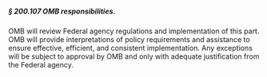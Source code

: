##### § 200.107 OMB responsibilities. #####

OMB will review Federal agency regulations and implementation of this part. OMB will provide interpretations of policy requirements and assistance to ensure effective, efficient, and consistent implementation. Any exceptions will be subject to approval by OMB and only with adequate justification from the Federal agency.